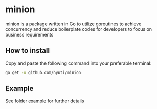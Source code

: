 # minion
minion is a package written in Go to utilize goroutines to achieve concurrency and reduce boilerplate codes for developers to focus on business requirements

## How to install
Copy and paste the following command into your preferable terminal:
```sh 
go get -u github.com/hyuti/minion 
```
## Example
See folder [example](https://github.com/hyuti/minion/tree/main/example) for further details